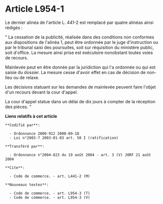 # Article L954-1

Le dernier alinéa de l'article L. 441-2 est remplacé par quatre alinéas ainsi rédigés :

" La cessation de la publicité, réalisée dans des conditions non conformes aux dispositions de l'alinéa 1, peut être ordonnée
par le juge d'instruction ou par le tribunal saisi des poursuites, soit sur réquisition du ministère public, soit d'office.
La mesure ainsi prise est exécutoire nonobstant toutes voies de recours.

Mainlevée peut en être donnée par la juridiction qui l'a ordonnée ou qui est saisie du dossier. La mesure cesse d'avoir effet
en cas de décision de non-lieu ou de relaxe.

Les décisions statuant sur les demandes de mainlevée peuvent faire l'objet d'un recours devant la cour d'appel.

La cour d'appel statue dans un délai de dix jours à compter de la réception des pièces. "

**Liens relatifs à cet article**

	**Codifié par**:

	  - Ordonnance 2000-912 2000-09-18
	  - Loi n°2003-7 2003-01-03 art. 50 I (ratification)

	**Transféré par**:

	  - Ordonnance n°2004-823 du 19 août 2004 - art. 3 (V) JORF 21 août 2004

	**Cite**:

	  - Code de commerce. - art. L441-2 (M)

	**Nouveaux textes**:

	  - Code de commerce. - art. L954-3 (T)
	  - Code de commerce. - art. L954-3 (V)
